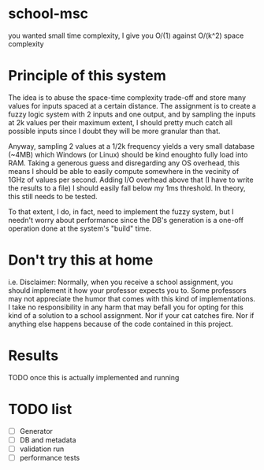 school-msc
==========

you wanted small time complexity, I give you O/(1) against O/(k^2) space complexity

Principle of this system
========================

The idea is to abuse the space-time complexity trade-off and store many values for inputs spaced at a certain distance. The assignment is to create a fuzzy logic system with 2 inputs and one output, and by sampling the inputs at 2k values per their maximum extent, I should pretty much catch all possible inputs since I doubt they will be more granular than that.

Anyway, sampling 2 values at a 1/2k frequency yields a very small database (~4MB) which Windows (or Linux) should be kind enoughto fully load into RAM. Taking a generous guess and disregarding any OS overhead, this means I should be able to easily compute somewhere in the vecinity of 1GHz of values per second. Adding I/O overhead above that (I have to write the results to a file) I should easily fall below my 1ms threshold. In theory, this still needs to be tested.

To that extent, I do, in fact, need to implement the fuzzy system, but I needn't worry about performance since the DB's generation is a one-off operation done at the system's "build" time.

Don't try this at home
======================

i.e. Disclaimer: Normally, when you receive a school assignment, you should implement it how your professor expects you to. Some professors may not appreciate the humor that comes with this kind of implementations. I take no responsibility in any harm that may befall you for opting for this kind of a solution to a school assignment. Nor if your cat catches fire. Nor if anything else happens because of the code contained in this project.

Results
=======

TODO once this is actually implemented and running

TODO list
=========

* [ ] Generator
* [ ] DB and metadata
* [ ] validation run
* [ ] performance tests
